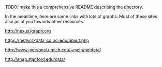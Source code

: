 TODO: make this a comprehensive README describing the directory.

In the meantime, here are some links with lots of graphs. Most of these sites also point you towards other resources.

<http://nexus.igraph.org>

<https://networkdata.ics.uci.edu/about.php>

<http://www-personal.umich.edu/~mejn/netdata/>

<http://snap.stanford.edu/data/>
